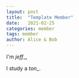 ```yaml
---
layout: post
title:  "Template Member"
date:   2021-02-25
categories: member
tags: member
author: Alice & Bob
---
```


I'm _jeff__,

I study a _ton__.